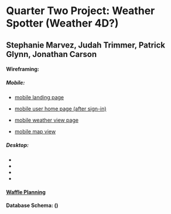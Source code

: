 # Quarter Two Project: Weather Spotter (Weather 4D?)
## Stephanie Marvez, Judah Trimmer, Patrick Glynn, Jonathan Carson




#### Wireframing: 

##### Mobile: 

- [mobile landing page](https://wireframe.cc/pro/pp/a447f3d0b130475) 

- [mobile user home page (after sign-in)](https://wireframe.cc/pro/pp/db21c6bfa130481)

- [mobile weather view page](https://wireframe.cc/pro/pp/db21c6bfa130481#foipdara)

- [mobile map view](https://wireframe.cc/pro/pp/5bc32ed9e130486#1)

##### Desktop:

-

-

-

-

#### [Waffle Planning](https://waffle.io/Carsonjd/quarter-2-project)

#### Database Schema: ()
